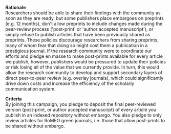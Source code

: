 **Rationale** \
Researchers should be able to share their findings with the community as soon as they are ready, but some publishers place embargoes on preprints (e.g. 12 months), don't allow preprints to include changes made during the peer-review process ('post-print' or 'author accepted manuscript'), or simply refuse to publish articles that have been previously shared as preprints. These policies discourage researchers from sharing preprints, many of whom fear that doing so might cost them a publication in a prestigious journal. If the research community were to coordinate our efforts and pledge en masse to make post-prints available for every article we publish, however, publishers would be pressured to update their policies or risk losing all of the value that we currently provide. In turn, this would allow the research community to develop and support secondary layers of direct peer-to-peer review (e.g. overlay journals), which could significantly drive down costs and increase the efficiency of the scholarly communication system.

**Criteria** \
By joining this campaign, you pledge to deposit the final peer-reviewed version (post-print, or author accepted manuscript) of every article you publish in an indexed repository without embargo. You also pledge to only review articles for RoMEO green journals, i.e. those that allow post-prints to be shared without embargo.
